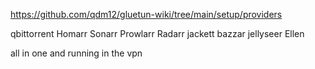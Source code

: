 https://github.com/qdm12/gluetun-wiki/tree/main/setup/providers

qbittorrent
Homarr
Sonarr
Prowlarr
Radarr
jackett
bazzar
jellyseer
Ellen

all in one and running in the vpn